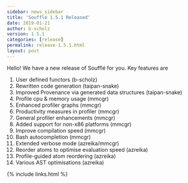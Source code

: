 ```yaml
---
sidebar: news_sidebar
title: 'Soufflé 1.5.1 Released'
date: 2019-01-21
author: b-scholz
version: 1.5.1
categories: [release]
permalink: release-1.5.1.html
layout: post
---
```

Hello! We have a new release of Soufflé for you. Key features are

1. User defined functors (b-scholz)
2. Rewritten code generation (taipan-snake)
3. Improved Provenance via generated data structures (taipan-snake)
4. Profile cpu & memory usage (mmcgr)
5. Enhanced profiler graphs (mmcgr)
6. Productivity measures in profiler (mmcgr)
7. General profiler enhancements (mmcgr)
8. Added support for non-x86 platforms (mmcgr)
9. Improve compilation speed (mmcgr)
10. Bash autocompletion (mmcgr)
11. Extended verbose mode (azreika/mmcgr)
12. Reorder atoms to optimise evaluation speed (azreika)
13. Profile-guided atom reordering (azreika)
14. Various AST optimisations (azreika)

{% include links.html %}

